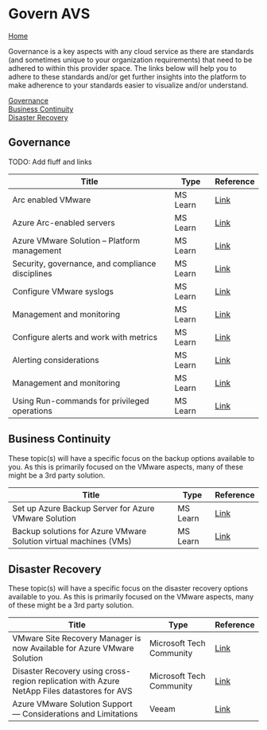 # Govern AVS

[Home](../readme.md)  

Governance is a key aspects with any cloud service as there are standards (and sometimes unique to your organization requirements) that need to be adhered to within this provider space. The links below will help you to adhere to these standards and/or get further insights into the platform to make adherence to your standards easier to visualize and/or understand.

[Governance](#governance)  
[Business Continuity](#business-continuity)  
[Disaster Recovery](#disaster-recovery)

## Governance

TODO: Add fluff and links

| **Title** | **Type** | **Reference** |
| --- | --- | ---|
| Arc enabled VMware | MS Learn | [Link](https://learn.microsoft.com/azure/azure-arc/vmware-vsphere/overview) |
| Azure Arc-enabled servers | MS Learn | [Link](https://learn.microsoft.com/azure/azure-arc/servers/overview) |
| Azure VMware Solution – Platform management | MS Learn | [Link](https://learn.microsoft.com/azure/azure-vmware/faq#how-often-is-the-vmware-solution-software--esxi--vcenter-server--nsx-t-data-center--patched--updated--or-upgraded-in-the-azure-vmware-solution-private-cloud) |
| Security, governance, and compliance disciplines | MS Learn | [Link](https://learn.microsoft.com/azure/cloud-adoption-framework/scenarios/azure-vmware/eslz-security-governance-and-compliance#governance) |
| Configure VMware syslogs | MS Learn | [Link](https://learn.microsoft.com/azure/azure-vmware/configure-vmware-syslogs) |
| Management and monitoring | MS Learn | [Link](https://learn.microsoft.com/azure/cloud-adoption-framework/scenarios/azure-vmware/eslz-management-and-monitoring#azure-tooling-recommendations) |
| Configure alerts and work with metrics | MS Learn | [Link](https://learn.microsoft.com/azure/azure-vmware/configure-alerts-for-azure-vmware-solution) |
| Alerting considerations | MS Learn | [Link](https://learn.microsoft.com/azure/cloud-adoption-framework/scenarios/azure-vmware/eslz-management-and-monitoring#azure-tooling-recommendations) |
| Management and monitoring | MS Learn | [Link](https://learn.microsoft.com/azure/cloud-adoption-framework/scenarios/azure-vmware/eslz-management-and-monitoring#azure-tooling-recommendations) |
| Using Run-commands for privileged operations | MS Learn | [Link](https://learn.microsoft.com/azure/azure-vmware/concepts-run-command) |

## Business Continuity

These topic(s) will have a specific focus on the backup options available to you. As this is primarily focused on the VMware aspects, many of these might be a 3rd party solution.

| **Title** | **Type** | **Reference** |
| --- | --- | ---|
| Set up Azure Backup Server for Azure VMware Solution | MS Learn | [Link](https://learn.microsoft.com/azure/azure-vmware/set-up-backup-server-for-azure-vmware-solution) |
| Backup solutions for Azure VMware Solution virtual machines (VMs) | MS Learn | [Link](https://learn.microsoft.com/azure/azure-vmware/ecosystem-back-up-vms) |

## Disaster Recovery

These topic(s) will have a specific focus on the disaster recovery options available to you. As this is primarily focused on the VMware aspects, many of these might be a 3rd party solution.

| **Title** | **Type** | **Reference** |
| --- | --- | ---|
| VMware Site Recovery Manager is now Available for Azure VMware Solution | Microsoft Tech Community  | [Link](https://techcommunity.microsoft.com/t5/azure-migration-and/vmware-site-recovery-manager-is-now-available-for-azure-vmware/ba-p/2553545) |
| Disaster Recovery using cross-region replication with Azure NetApp Files datastores for AVS | Microsoft Tech Community | [Link](https://techcommunity.microsoft.com/t5/azure-architecture-blog/disaster-recovery-using-cross-region-replication-with-azure/ba-p/3870682) |
| Azure VMware Solution Support — Considerations and Limitations | Veeam | [Link](https://www.veeam.com/kb4012) |
